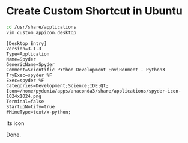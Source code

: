 # Create Custom Shortcut in Ubuntu

```sh
cd /usr/share/applications
vim custom_appicon.desktop
```

```vim
[Desktop Entry]
Version=3.1.3
Type=Application
Name=Spyder
GenericName=Spyder
Comment=Scientific PYthon Development EnviRonment - Python3
TryExec=spyder %F
Exec=spyder %F
Categories=Development;Science;IDE;Qt;
Icon=/home/pydemia/apps/anaconda3/share/applications/spyder-icon-1024x1024.png
Terminal=false
StartupNotify=true
#MimeType=text/x-python;

```
Its icon

Done.
